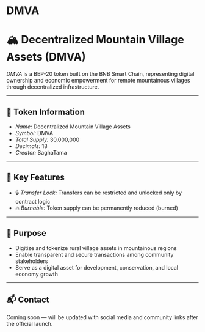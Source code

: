 # DMVA

# 🏔 Decentralized Mountain Village Assets (DMVA)

*DMVA* is a BEP-20 token built on the BNB Smart Chain, representing digital ownership and economic empowerment for remote mountainous villages through decentralized infrastructure.

---

## 🔢 Token Information
- *Name:* Decentralized Mountain Village Assets  
- *Symbol:* DMVA  
- *Total Supply:* 30,000,000  
- *Decimals:* 18  
- *Creator:* SaghaTama  

---

## 🔐 Key Features
- 🔒 *Transfer Lock:* Transfers can be restricted and unlocked only by contract logic  
- 🔥 *Burnable:* Token supply can be permanently reduced (burned)  

---

## 🎯 Purpose
- Digitize and tokenize rural village assets in mountainous regions  
- Enable transparent and secure transactions among community stakeholders  
- Serve as a digital asset for development, conservation, and local economy growth  


---

## 📬 Contact
Coming soon — will be updated with social media and community links after the official launch.
